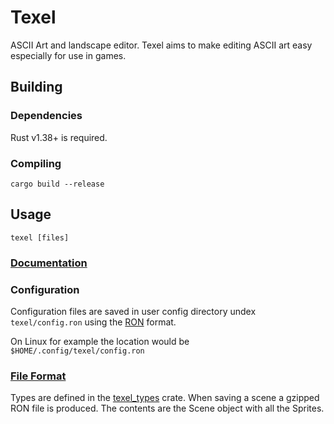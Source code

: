 # Texel

ASCII Art and landscape editor. Texel aims to make editing ASCII art easy especially for use in games.

## Building

### Dependencies

Rust v1.38+ is required.

### Compiling

`cargo build --release`

## Usage

`texel [files]`

### [Documentation](docs/overview.md)

### Configuration

Configuration files are saved in user config directory undex `texel/config.ron` using the [RON](https://github.com/ron-rs/ron) format.

On Linux for example the location would be `$HOME/.config/texel/config.ron`

### [File Format](https://github.com/almindor/texel_types)

Types are defined in the [texel_types](https://github.com/almindor/texel_types) crate. When saving a scene a gzipped RON file is produced. The contents are the Scene object with all the Sprites.